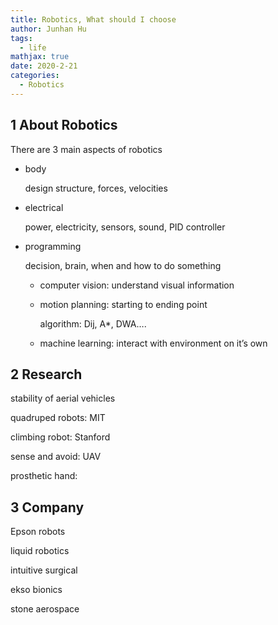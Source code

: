 ```yaml
---
title: Robotics, What should I choose
author: Junhan Hu
tags:
  - life
mathjax: true
date: 2020-2-21 
categories:
  - Robotics
---
```


## 1 About Robotics 

There are 3 main aspects of robotics

* body

  design structure, forces, velocities

* electrical

  power, electricity, sensors, sound, PID controller

* programming

  decision, brain, when and how to do something 

  * computer vision: understand visual information

  * motion planning: starting to ending point 

    algorithm: Dij, A*, DWA….

  * machine learning: interact with environment on it’s own

## 2 Research

stability of aerial vehicles

quadruped robots: MIT 

climbing robot: Stanford

sense and avoid: UAV 

prosthetic hand:

## 3 Company

Epson robots

liquid robotics

intuitive surgical

ekso bionics

stone aerospace